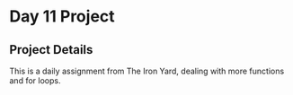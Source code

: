 # Day 11 Project

## Project Details

This is a daily assignment from The Iron Yard, dealing with more functions and for loops. 
